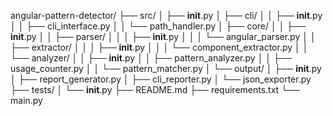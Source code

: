 angular-pattern-detector/
├── src/
│   ├── __init__.py
│   ├── cli/
│   │   ├── __init__.py
│   │   ├── cli_interface.py
│   │   └── path_handler.py
│   ├── core/
│   │   ├── __init__.py
│   │   ├── parser/
│   │   │   ├── __init__.py
│   │   │   └── angular_parser.py
│   │   ├── extractor/
│   │   │   ├── __init__.py
│   │   │   └── component_extractor.py
│   │   └── analyzer/
│   │       ├── __init__.py
│   │       ├── pattern_analyzer.py
│   │       ├── usage_counter.py
│   │       └── pattern_matcher.py
│   └── output/
│       ├── __init__.py
│       ├── report_generator.py
│       ├── cli_reporter.py
│       └── json_exporter.py
├── tests/
│   └── __init__.py
├── README.md
├── requirements.txt
└── main.py
